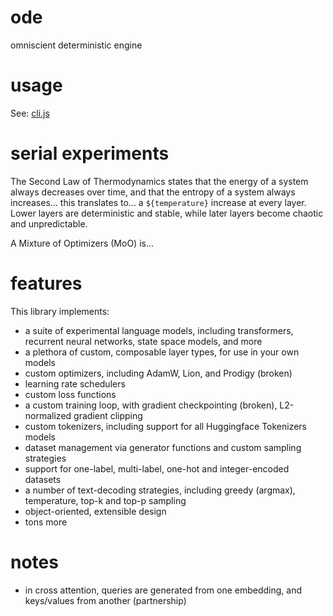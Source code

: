 # ode

omniscient deterministic engine

# usage

See: [cli.js](./cli.js)

# serial experiments

The Second Law of Thermodynamics states that the energy of a system always decreases over time, and that the entropy of a system always increases... this translates to... a `${temperature}` increase at every layer. Lower layers are deterministic and stable, while later layers become chaotic and unpredictable.

A Mixture of Optimizers (MoO) is...

# features

This library implements:

-   a suite of experimental language models, including transformers, recurrent neural networks, state space models, and more
-   a plethora of custom, composable layer types, for use in your own models
-   custom optimizers, including AdamW, Lion, and Prodigy (broken)
-   learning rate schedulers
-   custom loss functions
-   a custom training loop, with gradient checkpointing (broken), L2-normalized gradient clipping
-   custom tokenizers, including support for all Huggingface Tokenizers models
-   dataset management via generator functions and custom sampling strategies
-   support for one-label, multi-label, one-hot and integer-encoded datasets
-   a number of text-decoding strategies, including greedy (argmax), temperature, top-k and top-p sampling
-   object-oriented, extensible design
-   tons more

# notes

-   in cross attention, queries are generated from one embedding, and keys/values from another (partnership)

